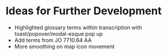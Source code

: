 # Ideas for Further Development
- Highlighted glossary terms within transcription with toast/popover/modal-esque pop up
- Add terms from JO 7710.64 AA
- More smoothing on map icon movement
